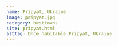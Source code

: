 ```yaml
---
name: Pripyat, Ukraine
image: pripyat.jpg
category: besttowns
site: pripyat.html
alttag: Once habitable Pripyat, Ukraine
---
```


